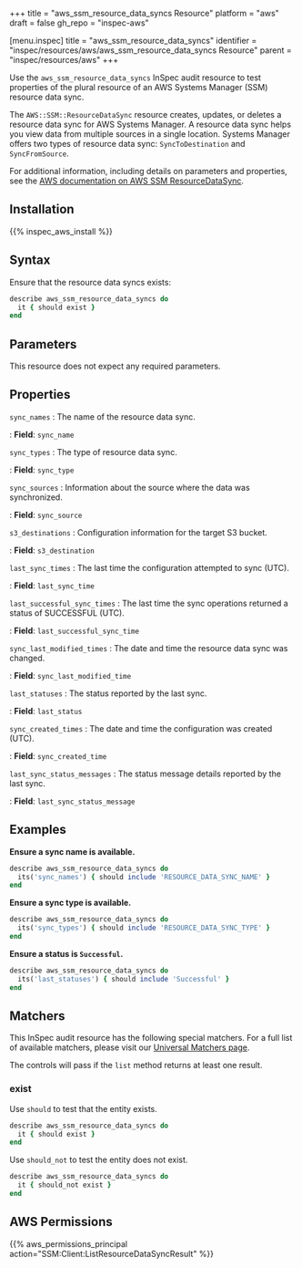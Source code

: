 +++
title = "aws_ssm_resource_data_syncs Resource"
platform = "aws"
draft = false
gh_repo = "inspec-aws"

[menu.inspec]
title = "aws_ssm_resource_data_syncs"
identifier = "inspec/resources/aws/aws_ssm_resource_data_syncs Resource"
parent = "inspec/resources/aws"
+++

Use the `aws_ssm_resource_data_syncs` InSpec audit resource to test properties of the plural resource of an AWS Systems Manager (SSM) resource data sync.

The `AWS::SSM::ResourceDataSync` resource creates, updates, or deletes a resource data sync for AWS Systems Manager. A resource data sync helps you view data from multiple sources in a single location. Systems Manager offers two types of resource data sync: `SyncToDestination` and `SyncFromSource`.

For additional information, including details on parameters and properties, see the [AWS documentation on AWS SSM ResourceDataSync](https://docs.aws.amazon.com/AWSCloudFormation/latest/UserGuide/aws-resource-ssm-resourcedatasync.html).

## Installation

{{% inspec_aws_install %}}

## Syntax

Ensure that the resource data syncs exists:

```ruby
describe aws_ssm_resource_data_syncs do
  it { should exist }
end
```

## Parameters

This resource does not expect any required parameters.

## Properties

`sync_names`
: The name of the resource data sync.

: **Field**: `sync_name`

`sync_types`
: The type of resource data sync.

: **Field**: `sync_type`

`sync_sources`
: Information about the source where the data was synchronized.

: **Field**: `sync_source`

`s3_destinations`
: Configuration information for the target S3 bucket.

: **Field**: `s3_destination`

`last_sync_times`
: The last time the configuration attempted to sync (UTC).

: **Field**: `last_sync_time`

`last_successful_sync_times`
: The last time the sync operations returned a status of SUCCESSFUL (UTC).

: **Field**: `last_successful_sync_time`

`sync_last_modified_times`
: The date and time the resource data sync was changed.

: **Field**: `sync_last_modified_time`

`last_statuses`
: The status reported by the last sync.

: **Field**: `last_status`

`sync_created_times`
: The date and time the configuration was created (UTC).

: **Field**: `sync_created_time`

`last_sync_status_messages`
: The status message details reported by the last sync.

: **Field**: `last_sync_status_message`

## Examples

**Ensure a sync name is available.**

```ruby
describe aws_ssm_resource_data_syncs do
  its('sync_names') { should include 'RESOURCE_DATA_SYNC_NAME' }
end
```

**Ensure a sync type is available.**

```ruby
describe aws_ssm_resource_data_syncs do
  its('sync_types') { should include 'RESOURCE_DATA_SYNC_TYPE' }
end
```

**Ensure a status is `Successful`.**

```ruby
describe aws_ssm_resource_data_syncs do
  its('last_statuses') { should include 'Successful' }
end
```

## Matchers

This InSpec audit resource has the following special matchers. For a full list of available matchers, please visit our [Universal Matchers page](https://www.inspec.io/docs/reference/matchers/).

The controls will pass if the `list` method returns at least one result.

### exist

Use `should` to test that the entity exists.

```ruby
describe aws_ssm_resource_data_syncs do
  it { should exist }
end
```

Use `should_not` to test the entity does not exist.

```ruby
describe aws_ssm_resource_data_syncs do
  it { should_not exist }
end
```

## AWS Permissions

{{% aws_permissions_principal action="SSM:Client:ListResourceDataSyncResult" %}}
